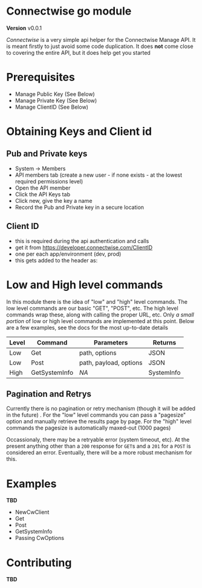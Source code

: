 # Connectwise go module

**Version** v0.0.1

*Connectwise* is a very simple api helper for the Connectwise Manage API.  It is meant firstly to just avoid some code duplication. It does **not** come close to covering the entire API, but it does help get you started

# Prerequisites
- Manage Public Key (See Below)
- Manage Private Key (See Below)
- Manage ClientID (See Below)

# Obtaining Keys and Client id 
## Pub and Private keys
- System -> Members
- API members tab (create a new user - if none exists - at the lowest required permissions level)
- Open the API member
- Click the API Keys tab
- Click new, give the key a name
- Record the Pub and Private key in a secure location
## Client ID
- this is required during the api authentication and calls
- get it from https://developer.connectwise.com/ClientID
- one per each app/environment (dev, prod)
- this gets added to the header as:

# Low and High level commands
In this module there is the idea of "low" and "high" level commands.  The low level commands are our basic "GET", "POST", etc.  The high level commands wrap these, along with calling the proper URL, etc. Only *a small portion* of low or high level commands are implemented at this point. Below are a few examples, see the docs for the most up-to-date details


| Level | Command | Parameters | Returns |
|-------|---------|---------------|------|
| Low   | Get     | path, options | JSON | 
| Low   | Post     | path, payload, options | JSON | 
| High  | GetSystemInfo | _NA_ | SystemInfo |

## Pagination and Retrys
Currently there is no pagination or retry mechanism (though it will be added in the future) . For the "low" level commands you can pass a "pagesize" option and manually retrieve the results page by page.  For the "high" level commands the pagesize is automatically maxed-out (1000 pages)

Occassionaly, there may be a retryable error (system timeout, etc).  At the present anything other than a `200` response for `GET`s and a `201` for a `POST` is considered an error.  Eventually, there will be a more robust mechanism for this.
  
# Examples
**TBD**
- NewCwClient
- Get
- Post
- GetSystemInfo
- Passing CwOptions

# Contributing
**TBD**
